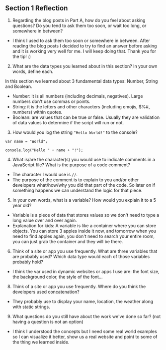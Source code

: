 ## Section 1 Reflection

1. Regarding the blog posts in Part A, how do you feel about asking questions? Do you tend to ask them too soon, or wait too long, or somewhere in between?

- I think I used to ask them too soon or somewhere in between. After reading the blog posts I decided to try to find an answer before asking and it is working very well for me. I will keep doing that. Thank you for the tip! :)

2. What are the data types you learned about in this section? In your own words, define each.

In this section we learned about 3 fundamental data types: Number, String and Boolean.
- Number: it is all numbers (including decimals, negatives). Large numbers don't use commas or points.
- String: it is the letters and other characters (including emojis, $%#, numbers) within quotes.
- Boolean: are values that can be true or false. Usually they are validation of data values to determine if the script will run or not.

3. How would you log the string `"Hello World!"` to the console?

`var name = "World";`

`console.log("Hello " + name + "!");`

4. What is/are the character(s) you would use to indicate comments in a JavaScript file? What is the purpose of a code comment?

- The character I would use is `//`.
- The purpose of the comment is to explain to you and/or other developers what/how/why you did that part of the code. So later on if something happens we can understand the logic for that piece.

5. In your own words, what is a variable? How would you explain it to a 5 year old?

- Variable is a piece of data that stores values so we don't need to type a long value over and over again.
- Explanation for kids: A variable is like a container where you can store objects. You can store 3 apples inside it now, and tomorrow when you need to find apples again, you don't need to search your entire room, you can just grab the container and they will be there.

6. Think of a site or app you use frequently. What are three variables that are probably used? Which data type would each of those variables probably hold?

- I think the var used in dynamic websites or apps I use are: the font size, the background color, the style of the font...

8. Think of a site or app you use frequently. Where do you think the developers used concatenation?

- They probably use to display your name, location, the weather along with static strings.

9. What questions do you still have about the work we've done so far? (not having a question is not an option)

- I think I understood the concepts but I need some real world examples so I can visualize it better, show us a real website and point to some of the thing we learned inside.
